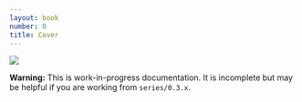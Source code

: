 ```yaml
---
layout: book
number: 0
title: Cover
---
```


<p class="text-center"><img src="/assets/doobie.png"></p>

<div class="alert alert-warning" role="alert">
<b>Warning:</b> This is work-in-progress documentation. It is incomplete but may be helpful if you are working from <code>series/0.3.x</code>.
</div>
